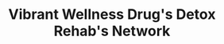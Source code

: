 ---
title: "Vibrant Wellness Drug's Detox Rehab's Network"
url: /chula-vista/vibrant-wellness-drugs-detox-rehabs-network/
shop: flooring
---